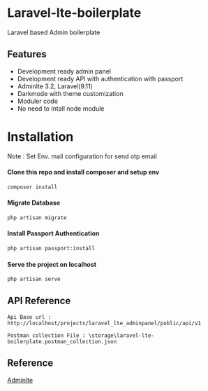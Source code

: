 # Laravel-lte-boilerplate

Laravel based Admin boilerplate


## Features

- Development ready admin panel
- Development ready API with authentication with passport 
- Adminlte 3.2, Laravel(9.11)
- Darkmode with theme customization
- Moduler code
- No need to Intall node module



# Installation

Note : Set Env. mail configuration for send otp email


#### Clone this repo and install composer and setup env
```bash
composer install
```
    
#### Migrate Database
```bash
php artisan migrate
```
  
#### Install Passport Authentication
```bash
php artisan passport:install
```

#### Serve the project on localhost
```bash
php artisan serve
```



    
## API Reference

```
Api Base url : http://localhost/projects/laravel_lte_adminpanel/public/api/v1
```
```
Postman collection File : \storage\laravel-lte-boilerplate.postman_collection.json
```

## Reference


[Adminlte](https://adminlte.io/themes/v3/)

